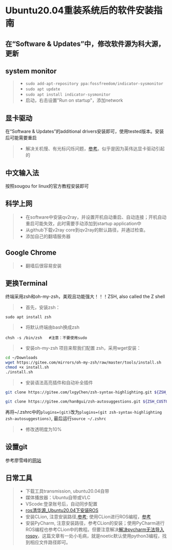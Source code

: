 # Ubuntu20.04重装系统后的软件安装指南

## 在“Software & Updates”中，修改软件源为科大源，更新

## system monitor
>* `sudo add-apt-repository ppa:fossfreedom/indicator-sysmonitor`
>* `sudo apt update`
>* `sudo apt install indicator-sysmonitor`
>* 启动，右击设置"Run on startup"，添加network

## 显卡驱动
在“Software & Updates”的additional drivers安装即可，使用tested版本。安装后可能需要重启

>* 解决关机慢、有光标闪烁问题，[参考](https://blog.csdn.net/X_T_S/article/details/110144658)。似乎是因为英伟达显卡驱动引起的

## 中文输入法
按照sougou for linux的官方教程安装即可

## 科学上网
>* 在software中安装qv2ray，并设置开机自动重启、自动连接；开机自动重启可能失效，此时需要手动添加到startup application中
>* 从github下载v2ray core到qv2ray的默认路径，并通过检查。
>* 添加自己的翻墙服务器

## Google Chrome

>* 翻墙后很容易安装

## 更换Terminal

终端采用zsh和oh-my-zsh，美观且功能强大！！！ZSH, also called the Z shell

>* 首先，安装zsh：

  `sudo apt install zsh`

>* 将默认终端由bash换成zsh

`chsh -s /bin/zsh   #注意：不要使用sudo`

>* 安装oh-my-zsh 项目来帮我们配置 zsh，采用wget安装：

 ```bash
 cd ~/Downloads
 wget https://gitee.com/mirrors/oh-my-zsh/raw/master/tools/install.sh
 chmod +x install.sh
 ./install.sh
 ```

>* 安装语法高亮插件和自动补全插件

```bash
git clone https://gitee.com/lxgyChen/zsh-syntax-highlighting.git ${ZSH_CUSTOM:-~/.oh-my-zsh/custom}/plugins/zsh-syntax-highlighting

git clone https://gitee.com/han8gui/zsh-autosuggestions.git ${ZSH_CUSTOM:-~/.oh-my-zsh/custom}/plugins/zsh-autosuggestions
```
再将~/.zshrc中的`plugins=(git)`改为`plugins=(git zsh-syntax-highlighting zsh-autosuggestions)`, 最后运行`source ~/.zshrc`

>* 修改透明度为10%

## 设置git
参考廖雪峰的[网站](https://www.liaoxuefeng.com/wiki/896043488029600/896067074338496)

## 日常工具
>* 下载工具transmission, ubuntu20.04自带
>* 媒体播放器：Ubuntu自带或VLC
>* VScode:登录账号后，自动同步配置
>* [ros清华源_Ubuntu20.04下安装ROS](https://blog.csdn.net/weixin_42525601/article/details/112198438)
>* 安装CLion, 注意安装路径,[参考](https://blog.csdn.net/feimeng116/article/details/105898892); 使用CLion进行ROS编程，[参考](https://github.com/HuangJianxjtu/ros_learning/blob/master/env_setup/ros_IDE_env_setup.md)
>* 安装PyCharm, 注意安装路径，参考CLion的安装；使用PyCharm进行ROS编程也参考CLion中的教程。但要注意解决[解决pycharm无法导入rospy](https://blog.csdn.net/weixin_44481159/article/details/112583202)，这篇文章有一处小毛病，就是noetic默认使用python3编程，找到相应文件路径即可。